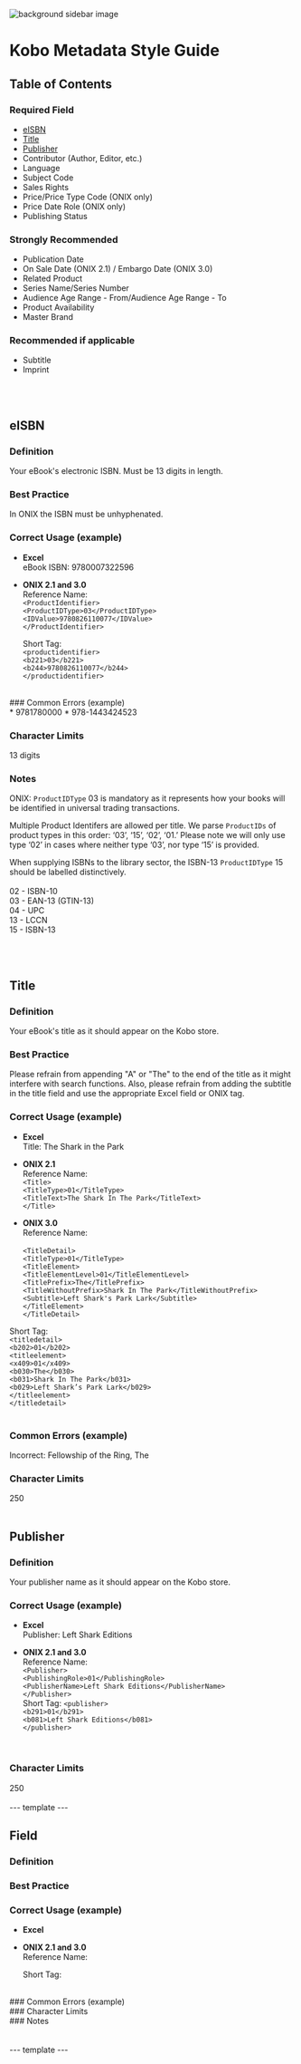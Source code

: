 ![background sidebar image](https://github.com/kobolabs/metadata-style-guide/blob/Testing/banner-MSG3.png)

# Kobo Metadata Style Guide

## Table of Contents
### Required Field
* [eISBN](#eisbn) </br>
* [Title](#title) </br>
* [Publisher](#publisher)</br>
* Contributor (Author, Editor, etc.)</br>
* Language</br>
* Subject Code</br>
* Sales Rights</br>
* Price/Price Type Code (ONIX only)</br>
* Price Date Role (ONIX only)</br>
* Publishing Status</br>

### Strongly Recommended
* Publication Date</br>
* On Sale Date (ONIX 2.1) / Embargo Date (ONIX 3.0)</br>
* Related Product</br>
* Series Name/Series Number</br>
* Audience Age Range - From/Audience Age Range - To</br>
* Product Availability</br>
* Master Brand</br>

### Recommended if applicable
* Subtitle</br>
* Imprint</br>




</br></br>

## eISBN 

### Definition</br>
Your eBook's electronic ISBN. Must be 13 digits in length.
  
### Best Practice	</br>
In ONIX the ISBN must be unhyphenated.

### Correct Usage (example)	</br>
  * **Excel**</br>
eBook ISBN: 9780007322596  

  * **ONIX 2.1 and 3.0** </br>
    Reference Name:</br>
`<ProductIdentifier>`</br>
`<ProductIDType>03</ProductIDType>`</br>
`<IDValue>9780826110077</IDValue>`</br>
`</ProductIdentifier>`</br>    

    Short Tag:</br>
`<productidentifier>`</br>
`<b221>03</b221>`</br>
`<b244>9780826110077</b244>`</br>
`</productidentifier>` </br>   
    
</br>
### Common Errors (example)	</br>
  * 9781780000
  * 978-1443424523
  
### Character Limits	</br>
13 digits

### Notes</br>
ONIX: `ProductIDType` 03 is mandatory as it represents how your books will be identified in universal trading transactions.  

Multiple Product Identifers are allowed per title. We parse `ProductIDs` of product types in this order: ‘03’, ‘15’, ‘02’, ‘01.’ Please note we will only use type ‘02’ in cases where neither type ‘03’, nor type ‘15’ is provided. 

When supplying ISBNs to the library sector, the ISBN-13 `ProductIDType` 15 should be labelled distinctively.   
</br>
02 - ISBN-10 </br>
03 - EAN-13 (GTIN-13) </br>
04 - UPC </br>
13 - LCCN </br>
15 - ISBN-13</br>

</br></br>
## Title

### Definition</br>
 Your eBook's title as it should appear on the Kobo store.
  
  
### Best Practice	</br>
Please refrain from appending "A" or "The" to the end of the title as it might interfere with search functions. Also, please refrain from adding the subtitle in the title field and use the appropriate Excel field or ONIX tag.

### Correct Usage (example)	</br>
  * **Excel**</br>
Title: The Shark in the Park
  * **ONIX 2.1** </br>
    Reference Name:</br>
`<Title>`</br>
`<TitleType>01</TitleType>`</br>
`<TitleText>The Shark In The Park</TitleText>`</br>
`</Title>`</br>

  * **ONIX 3.0** </br>
   Reference Name:</br>   
`<TitleDetail>`</br>
`<TitleType>01</TitleType>`</br>
`<TitleElement>`</br>
`<TitleElementLevel>01</TitleElementLevel>`</br>
`<TitlePrefix>The</TitlePrefix>`</br>
`<TitleWithoutPrefix>Shark In The Park</TitleWithoutPrefix>`</br>
`<Subtitle>Left Shark's Park Lark</Subtitle>`</br>
`</TitleElement>`</br>
`</TitleDetail>`</br>

   Short Tag:</br>
`<titledetail>`</br>
`<b202>01</b202>`</br>
`<titleelement>`</br>
`<x409>01</x409>`</br>
`<b030>The</b030>`</br>
`<b031>Shark In The Park</b031>`</br>
`<b029>Left Shark’s Park Lark</b029>`</br>
`</titleelement>`</br>
`</titledetail>`</br>
</br>


### Common Errors (example)	</br>
Incorrect: Fellowship of the Ring, The

### Character Limits	</br>
250
</br></br>
## Publisher	

### Definition</br>
Your publisher name as it should appear on the Kobo store.

### Correct Usage (example)	</br>
  * **Excel**</br>
Publisher: Left Shark Editions

  * **ONIX 2.1 and 3.0** </br>
    Reference Name:</br>
`<Publisher>`</br>
`<PublishingRole>01</PublishingRole>`</br>
`<PublisherName>Left Shark Editions</PublisherName>`</br>
`</Publisher>`</br>
    Short Tag:
`<publisher> `</br>
`<b291>01</b291>`</br>
`<b081>Left Shark Editions</b081>`</br>
`</publisher>`</br>
</br>

### Character Limits	</br>
250
</br></br>
--- template --- 

## Field	
### Definition</br>
### Best Practice	</br>
### Correct Usage (example)	</br>
  * **Excel**</br>
  * **ONIX 2.1 and 3.0** </br>
    Reference Name:</br>
    
    Short Tag:
</br>
### Common Errors (example)	</br>
### Character Limits	</br>
### Notes</br>
</br></br>
--- template --- 
